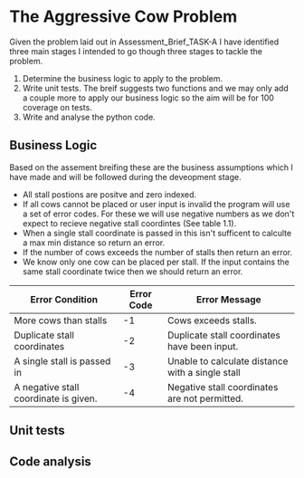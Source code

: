 # The Aggressive Cow Problem
Given the problem laid out in Assessment_Brief_TASK-A I have identified three main stages I intended to go though three stages to tackle the problem. 

1. Determine the business logic to apply to the problem. 
2. Write unit tests. The breif suggests two functions and we may only add a couple more to apply our business logic so the aim will be for 100 coverage on tests. 
3. Write and analyse the python code. 

## Business Logic
Based on the assement breifing these are the business assumptions which I have made and will be followed during the deveopment stage. 

- All stall postions are positve and zero indexed.
- If all cows cannot be placed or user input is invalid the program will use a set of error codes. For these we will use negative numbers as we don't expect to recieve negative stall coordintes (See table 1.1).
- When a single stall coordinate is passed in this isn't sufficent to calculte a max min distance so return an error.
- If the number of cows exceeds the number of stalls then return an error. 
- We know only one cow can be placed per stall. If the input contains the same stall coordinate twice then we should return an error. 

| Error Condition | Error Code | Error Message |
| ----------- | ----------- | ----------- |
| More cows than stalls | -1 | Cows exceeds stalls. |
| Duplicate stall coordinates | -2 | Duplicate stall coordinates have been input. |
| A single stall is passed in | -3 | Unable to calculate distance with a single stall |
| A negative stall coordinate is given. | -4 | Negative stall coordinates are not permitted. |

## Unit tests


## Code analysis

